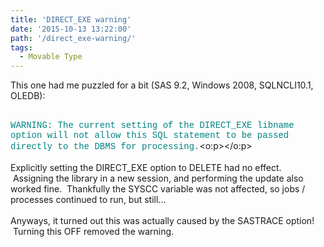 ```yaml
---
title: 'DIRECT_EXE warning'
date: '2015-10-13 13:22:00'
path: '/direct_exe-warning/'
tags:
  - Movable Type
---
```


This one had me puzzled for a bit (SAS 9.2, Windows 2008,&nbsp;SQLNCLI10.1, OLEDB):<br /><br /><div style="margin-bottom: 0.0001pt;"><span style="background: white; color: teal; font-family: &quot;Courier New&quot;;">WARNING: The current setting of the DIRECT_EXE libname option will not allow this SQL statement to be passed directly to the DBMS for processing.</span><o:p></o:p></div><br />Explicitly setting the DIRECT_EXE option to DELETE had no effect. &nbsp;Assigning the library in a new session, and performing the update also worked fine. &nbsp;Thankfully the SYSCC variable was not affected, so jobs / processes continued to run, but still...<br /><br />Anyways, it turned out this was actually caused by the SASTRACE option! &nbsp;Turning this OFF removed the warning.